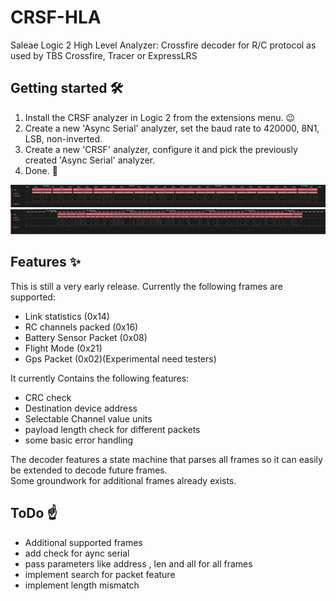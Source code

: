 # CRSF-HLA
Saleae Logic 2 High Level Analyzer: Crossfire decoder for R/C protocol as used by TBS Crossfire, Tracer or ExpressLRS

## Getting started 🛠️

1. Install the CRSF analyzer in Logic 2 from the extensions menu. 😉
2. Create a new 'Async Serial' analyzer, set the baud rate to 420000, 8N1, LSB, non-inverted.
3. Create a new 'CRSF' analyzer, configure it and pick the previously created 'Async Serial' analyzer.
4. Done. 🚀

![Decode link statistics frame](images/decode_link_statistics.png)
![Decode RC channels packed frame](images/decode_rc_channels_packed.png)

## Features ✨

This is still a very early release. Currently the following frames are supported:

* Link statistics (0x14)
* RC channels packed (0x16)
* Battery Sensor Packet (0x08)
* Flight Mode (0x21)
* Gps Packet (0x02)(Experimental need testers)

It currently Contains the following features:

* CRC check
* Destination device address
* Selectable Channel value units
* payload length check for different packets
* some basic error handling

The decoder features a state machine that parses all frames so it can easily be extended to decode future frames.  
Some groundwork for additional frames already exists.

## ToDo ☝️

* Additional supported frames
* add check for aync serial
* pass parameters like address , len and all for all frames
* implement search for packet feature
* implement length mismatch